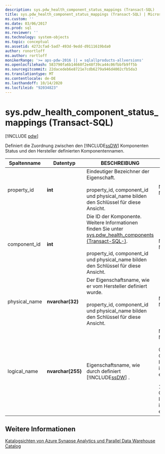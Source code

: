 ```yaml
---
description: sys.pdw_health_component_status_mappings (Transact-SQL)
title: sys.pdw_health_component_status_mappings (Transact-SQL) | Microsoft-Dokumentation
ms.custom: ''
ms.date: 03/06/2017
ms.prod: sql
ms.reviewer: ''
ms.technology: system-objects
ms.topic: conceptual
ms.assetid: 4272cfad-5ad7-493d-9edd-d9111619bda0
author: ronortloff
ms.author: rortloff
monikerRange: '>= aps-pdw-2016 || = sqlallproducts-allversions'
ms.openlocfilehash: 583790fa6b14660f2e48f39ca44c06fbbfb9ff5b
ms.sourcegitcommit: 22dacedeb6e8721e7cdb6279a946d4002cfb5da3
ms.translationtype: MT
ms.contentlocale: de-DE
ms.lasthandoff: 10/14/2020
ms.locfileid: "92034823"
---
```

# <a name="syspdw_health_component_status_mappings-transact-sql"></a>sys.pdw_health_component_status_mappings (Transact-SQL)
[!INCLUDE [pdw](../../includes/applies-to-version/pdw.md)]

  Definiert die Zuordnung zwischen den [!INCLUDE[ssDW](../../includes/ssdw-md.md)] Komponenten Status und den Hersteller definierten Komponentennamen.  
  
|Spaltenname|Datentyp|BESCHREIBUNG|Range|  
|-----------------|---------------|-----------------|-----------|  
|property_id|**int**|Eindeutiger Bezeichner der Eigenschaft.<br /><br /> property_id, component_id und physical_name bilden den Schlüssel für diese Ansicht.|NOT NULL|  
|component_id|**int**|Die ID der Komponente. Weitere Informationen finden Sie unter [sys.pdw_health_components &#40;Transact-SQL-&#41;](../../relational-databases/system-catalog-views/sys-pdw-health-components-transact-sql.md).<br /><br /> property_id, component_id und physical_name bilden den Schlüssel für diese Ansicht.|NOT NULL|  
|physical_name|**nvarchar(32)**|Der Eigenschaftsname, wie er vom Hersteller definiert wurde.<br /><br /> property_id, component_id und physical_name bilden den Schlüssel für diese Ansicht.|NOT NULL|  
|logical_name|**nvarchar(255)**|Eigenschaftsname, wie durch definiert [!INCLUDE[ssDW](../../includes/ssdw-md.md)] .|NOT NULL<br /><br /> 0-die Geräte Instanz ist eindeutig.<br /><br /> 1: die Geräte Instanz ist nicht eindeutig.|  
  
## <a name="see-also"></a>Weitere Informationen  
 [Katalogsichten von Azure Synapse Analytics und Parallel Data Warehouse Catalog](../../relational-databases/system-catalog-views/sql-data-warehouse-and-parallel-data-warehouse-catalog-views.md)  
  
  
